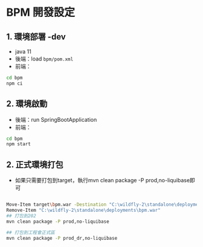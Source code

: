 # BPM 開發設定
## 1. 環境部署 -dev
- java 11
- 後端：load `bpm/pom.xml`
- 前端：
```bash
cd bpm
npm ci
```
## 2. 環境啟動
- 後端：run SpringBootApplication
- 前端：
```bash
cd bpm
npm start
```
## 2. 正式環境打包
- 如果只需要打包到target，執行mvn clean package -P prod,no-liquibase即可
```bash

Move-Item target\bpm.war -Destination "C:\wildfly-2\standalone\deployments"
Remove-Item "C:\wildfly-2\standalone\deployments\bpm.war"
## 打包到202
mvn clean package -P prod,no-liquibase

## 打包到工程會正式區
mvn clean package -P prod_dr,no-liquibase
```

